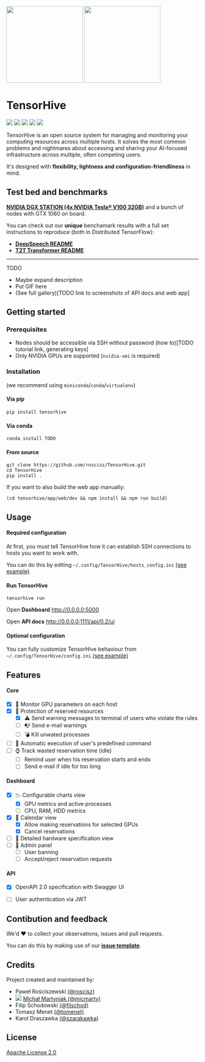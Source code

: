 <p float="left">
  <img src="https://i.imgur.com/wPmx9yq.png" height="200">
  <img src="https://i.imgur.com/7GtwA5G.png" height="200">
</p>

TensorHive
===


![](https://img.shields.io/badge/release-v0.2-brightgreen.svg?style=popout-square)
![](https://img.shields.io/badge/pypi-v0.2-brightgreen.svg?style=popout-square)
![](https://img.shields.io/badge/platform-Linux-blue.svg?style=popout-square)
![](https://img.shields.io/badge/python-3.5%20|%203.6%20|%203.7-blue.svg?style=popout-square)
![](https://img.shields.io/badge/license-Apache%202.0-blue.svg?style=popout-square)

TensorHive is an open source system for managing and monitoring your computing resources across multiple hosts.
It solves the most common problems and nightmares about accessing and sharing your AI-focused infrastructure across multiple, often competing users.

It's designed with __flexibility, lightness and configuration-friendliness__ in mind. 

Test bed and benchmarks
--------
[**NVIDIA DGX STATION (4x NVIDIA Tesla® V100 32GB)**](https://www.nvidia.com/content/dam/en-zz/Solutions/Data-Center/dgx-station/dgx-station-print-dgx-station-32GB-infographic-final-LR.pdf) and a bunch of nodes with GTX 1060 on board.

You can check out our **unique** benchamark results with a full set instructions to reproduce (both in Distributed TensorFlow):
- [**DeepSpeech README**](https://github.com/roscisz/TensorHive/tree/develop/examples/deepspeech#deepspeech-benchmarks)
- [**T2T Transformer README**](https://github.com/roscisz/TensorHive/tree/develop/examples/t2t_transformer#t2t-transformer-benchmarks)
<hr/>

TODO
- Maybe expand description
- Put GIF here
- (See full gallery)[TODO link to screenshots of API docs and web app]

Getting started
---------------
### Prerequisites
* Nodes should be accessible via SSH without password (how to)[TODO tutorial link, generating keys]
* Only NVIDIA GPUs are supported (```nvidia-smi``` is required)

### Installation
(we recommend using `miniconda`/`conda`/`virtualenv`)
#### Via pip
```shell
pip install tensorhive
```
#### Via conda
```shell
conda install TODO
```
#### From source
```
git clone https://github.com/roscisz/TensorHive.git
cd TensorHive
pip install .
```
If you want to also build the web app manually:
```shell
(cd tensorhive/app/web/dev && npm install && npm run build)
```
Usage
-----
#### Required configuration
At first, you must tell TensorHive how it can establish SSH connections to hosts you want to work with.

You can do this by editing `~/.config/TensorHive/hosts_config.ini` [(see example)](https://github.com/roscisz/TensorHive/blob/feature/fixes_and_cleanups_before_release/tensorhive/hosts_config.ini)

#### Run TensorHive
```shell
tensorhive run
```
Open **Dashboard** http://0.0.0.0:5000

Open **API docs** http://0.0.0.0:1111/api/0.2/ui

#### Optional configuration
You can fully customize TensorHive behaviour from `~/.config/TensorHive/config.ini`
[(see example)](https://github.com/roscisz/TensorHive/blob/feature/fixes_and_cleanups_before_release/tensorhive/default_config.ini)
  
Features
--------
#### Core
- [x] :mag_right: Monitor GPU parameters on each host
- [x] :customs: Protection of reserved resources
    - [x] :warning:	Send warning messages to terminal of users who violate the rules
    - [ ] :mailbox_with_no_mail: Send e-mail warnings
    - [ ] :bomb: Kill unwated processes
- [ ] :rocket: Automatic execution of user's predefined command
- [ ] :watch: Track wasted reservation time (idle)
    - [ ] Remind user when his reservation starts and ends
    - [ ] Send e-mail if idle for too long
#### Dashboard
- [x] :chart_with_downwards_trend: Configurable charts view
    - [x] GPU metrics and active processes
    - [ ] CPU, RAM, HDD metrics
- [x] :calendar: Calendar view
    - [x] Allow making reservations for selected GPUs
    - [x] Cancel reservations
- [ ] :scroll: Detailed hardware specification view
- [ ] :penguin: Admin panel
    - [ ] User banning
    - [ ] Accept/reject reservation requests

#### API
- [x] OpenAPI 2.0 specification with Swagger UI
- [ ] User authentication via JWT


Contibution and feedback
------------------------
We'd :heart: to collect your observations, issues and pull requests.

You can do this by making use of our [**issue template**](https://gist.github.com/micmarty/396c649bf693688245731f35854bf971).

Credits
-------
Project created and maintained by:
- Paweł Rościszewski [(@roscisz)](https://github.com/roscisz)
- ![](https://avatars2.githubusercontent.com/u/12485656?s=22&v=4) [Michał Martyniak (@micmarty)](http://martyniak.me)
- Filip Schodowski [(@filschod)](https://github.com/filschod)
- Tomasz Menet [(@tomenet)](https://github.com/tomenet)
- Karol Draszawka [(@szarakawka)](https://github.com/szarakawka)

License
-------
[Apache License 2.0](https://github.com/roscisz/TensorHive/blob/master/LICENSE)
